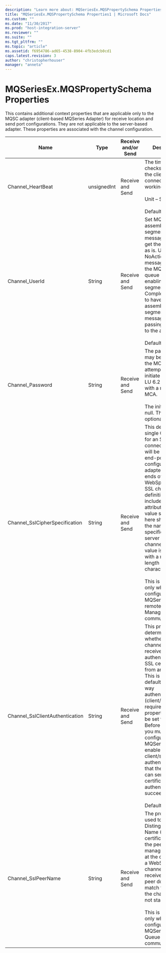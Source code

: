 ```yaml
---
description: "Learn more about: MQSeriesEx.MQSPropertySchema Properties"
title: "MQSeriesEx.MQSPropertySchema Properties1 | Microsoft Docs"
ms.custom: ""
ms.date: "11/30/2017"
ms.prod: "host-integration-server"
ms.reviewer: ""
ms.suite: ""
ms.tgt_pltfrm: ""
ms.topic: "article"
ms.assetid: f6954786-ad65-4538-8904-4fb3edcb0cd1
caps.latest.revision: 3
author: "christopherhouser"
manager: "anneta"
---
```

# MQSeriesEx.MQSPropertySchema Properties
This contains additional context properties that are applicable only to the MQSC adapter (client-based MQSeries Adapter) for receive location and send port configurations. They are not applicable to the server-based adapter. These properties are associated with the channel configuration.  
  
|Name|Type|Receive and/or Send|Description|  
|----------|----------|--------------------------|-----------------|  
|Channel_HeartBeat|unsignedInt|Receive and Send|The time between checks to verify if the client-server connection is working.<br /><br /> Unit – Seconds<br /><br /> Default - 300|  
|Channel_UserId|String|Receive and Send|Set MQSeries to assemble segmented messages or to get the message as is. Use NoAction to read messages from the MQSeries queue without enabling segmentation. Use CompleteMessage to have MQSeries assemble segmented messages before passing them on to the adapter.<br /><br /> Default: NoAction|  
|Channel_Password|String|Receive and Send|The password may be used by the MCA when attempting to initiate a secure LU 6.2 session with a remote MCA.<br /><br /> The initial value is null. This is an optional property.|  
|Channel_SslCipherSpecification|String|Receive and Send|This defines a single CipherSpec for an SSL connection that will be used by the end-point configured in the adapter. Both ends of a WebSphere MQ SSL channel definition must include the attribute and the value specified here should match the name specified on the server end of the channel. The value is a string with a maximum length of 32 characters.<br /><br /> This is required only when SSL is configured for the MQSeries Client to remote Queue Managers communication.|  
|Channel_SslClientAuthentication|String|Receive and Send|This property determines whether the channel needs to receive and authenticate an SSL certificate from an SSL client. This is Optional by default. If two-way authentication (client/server) is required, this property should be set to Required. Before doing this, you must have configured SSL in MQSeries to enable client/server authentication so that the SSL client can send a valid certificate for authentication to succeed.<br /><br /> Default: Optional|  
|Channel_SslPeerName|String|Receive and Send|The property is used to check the Distinguished Name (DN) of the certificate from the peer queue manager or client at the other end of a WebSphere MQ channel. If the DN received from the peer does not match this value, the channel does not start.<br /><br /> This is required only when SSL is configured for the MQSeries Client to Queue Managers communication.|
